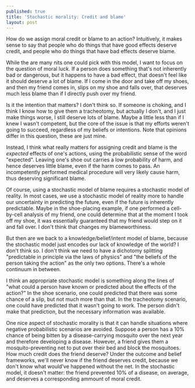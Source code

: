 ```yaml
---
published: true
title: 'Stochastic morality: Credit and blame'
layout: post
---
```

How do we assign moral credit or blame to an action? Intuitively, it makes sense to say that people who do things that have good effects deserve credit, and people who do things that have bad effects deserve blame.

While the are many nits one could pick with this model, I want to focus on the question of moral luck. If a person does something that's not inherently bad or dangerous, but it happens to have a bad effect, that doesn't feel like it should deserve a lot of blame. If I come in the door and take off my shoes, and then my friend comes in, slips on my shoe and falls over, that deserves much less blame than if I directly push over my friend.

Is it the intention that matters? I don't think so. If someone is choking, and I think I know how to give them a tracheotomy, but actually I don't, and I just make things worse, I still deserve lots of blame. Maybe a little less than if I knew I wasn't competent, but the core of the issue is that my efforts weren't going to succeed, regardless of my beliefs or intentions. Note that opinions differ in this question, these are just mine.

Instead, I think what really matters for assigning credit and blame is the *expected* effects of one's actions, using the probabilistic sense of the word "expected". Leaving one's shoe out carries a low probability of harm, and hence deserves little blame, even if the harm comes to pass. An incompetently performed medical procedure will very likely cause harm, thus deserving significant blame.

Of course, using a stochastic model of blame requires a stochastic model of reality. In most cases, we use a stochastic model of reality more to handle our uncertainty in predicting the future, even if the future is inherently predictable. Maybe in the shoe-placing example, if one performed a cell-by-cell analysis of my friend, one could determine that at the moment I took off my shoe, it was essentially guaranteed that my friend would step on it and fall over. I don't think that changes my blameworthiness.

But then are we back to a knowledge/belief/intent model of blame, because the stochastic model just encodes our lack of knowledge of the world? I don't think so. I don't think we need to have a dichotomy splitting "predictable in principle via the laws of physics" and "the beliefs of the person taking the action" as the only two options. There's a whole continuum in between.

I think an appropriate stochastic model is something along the lines of "what could a person have known or predicted about the effects of the action?" In the shoe scenario, one could predicted that there was some chance of a slip, but not much more than that. In the tracheotomy scenario, one could have predicted that it wasn't going to work. The person didn't make that prediction, but the necessary information was available.

One nice aspect of stochastic morality is that it can handle situations where negative probabilistic scenarios are avoided. Suppose a person has a 10% chance of being bitten by a disease-carrying mosquito over the next year and therefore developing a disease. However, a friend gives them a mosquito-preventing net to put over their bed and block the mosquitoes. How much credit does the friend deserve? Under the outcome and belief frameworks, we'll never know if the friend deserves credit, because we don't know what would've happened without the net. In the stochastic model, it doesn't matter: the friend prevented 10% of a disease, on average, and deserves a corresponding ammount of moral credit.
